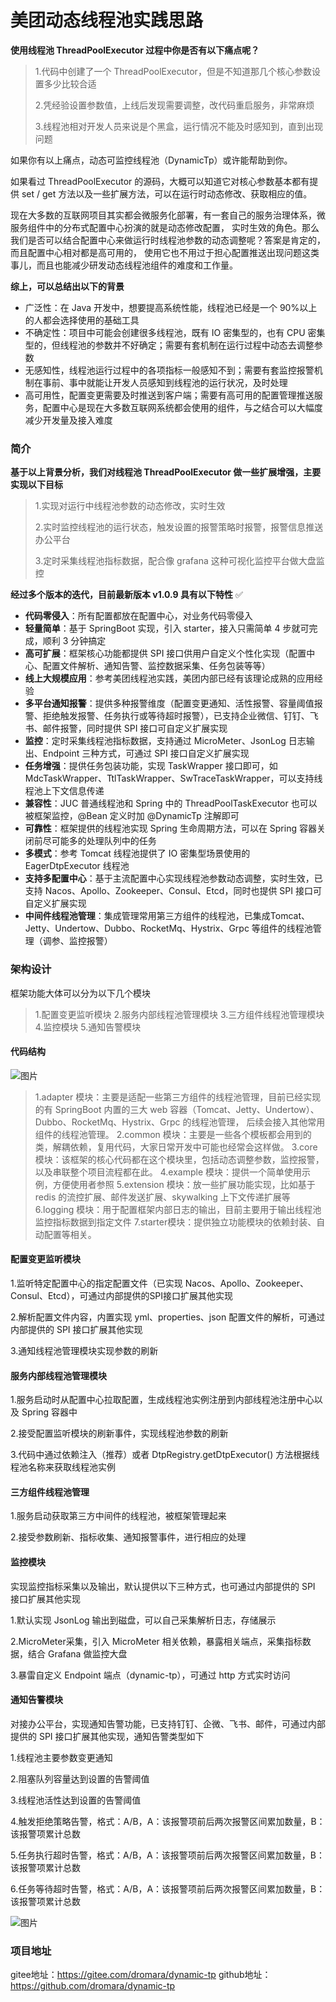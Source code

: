 # 美团动态线程池实践思路

**使用线程池 ThreadPoolExecutor 过程中你是否有以下痛点呢？**

> 1.代码中创建了一个 ThreadPoolExecutor，但是不知道那几个核心参数设置多少比较合适
>
> 2.凭经验设置参数值，上线后发现需要调整，改代码重启服务，非常麻烦
>
> 3.线程池相对开发人员来说是个黑盒，运行情况不能及时感知到，直到出现问题

如果你有以上痛点，动态可监控线程池（DynamicTp）或许能帮助到你。

如果看过 ThreadPoolExecutor 的源码，大概可以知道它对核心参数基本都有提供 set / get 方法以及一些扩展方法，可以在运行时动态修改、获取相应的值。

现在大多数的互联网项目其实都会微服务化部署，有一套自己的服务治理体系，微服务组件中的分布式配置中心扮演的就是动态修改配置， 实时生效的角色。那么我们是否可以结合配置中心来做运行时线程池参数的动态调整呢？答案是肯定的，而且配置中心相对都是高可用的， 使用它也不用过于担心配置推送出现问题这类事儿，而且也能减少研发动态线程池组件的难度和工作量。

**综上，可以总结出以下的背景**

- 广泛性：在 Java 开发中，想要提高系统性能，线程池已经是一个 90%以上的人都会选择使用的基础工具
- 不确定性：项目中可能会创建很多线程池，既有 IO 密集型的，也有 CPU 密集型的，但线程池的参数并不好确定；需要有套机制在运行过程中动态去调整参数
- 无感知性，线程池运行过程中的各项指标一般感知不到；需要有套监控报警机制在事前、事中就能让开发人员感知到线程池的运行状况，及时处理
- 高可用性，配置变更需要及时推送到客户端；需要有高可用的配置管理推送服务，配置中心是现在大多数互联网系统都会使用的组件，与之结合可以大幅度减少开发量及接入难度

### 简介

**基于以上背景分析，我们对线程池 ThreadPoolExecutor 做一些扩展增强，主要实现以下目标**

> 1.实现对运行中线程池参数的动态修改，实时生效
>
> 2.实时监控线程池的运行状态，触发设置的报警策略时报警，报警信息推送办公平台
>
> 3.定时采集线程池指标数据，配合像 grafana 这种可视化监控平台做大盘监控

**经过多个版本的迭代，目前最新版本 v1.0.9 具有以下特性** ✅

- **代码零侵入**：所有配置都放在配置中心，对业务代码零侵入
- **轻量简单**：基于 SpringBoot 实现，引入 starter，接入只需简单 4 步就可完成，顺利 3 分钟搞定
- **高可扩展**：框架核心功能都提供 SPI 接口供用户自定义个性化实现（配置中心、配置文件解析、通知告警、监控数据采集、任务包装等等）
- **线上大规模应用**：参考美团线程池实践，美团内部已经有该理论成熟的应用经验
- **多平台通知报警**：提供多种报警维度（配置变更通知、活性报警、容量阈值报警、拒绝触发报警、任务执行或等待超时报警），已支持企业微信、钉钉、飞书、邮件报警，同时提供 SPI 接口可自定义扩展实现
- **监控**：定时采集线程池指标数据，支持通过 MicroMeter、JsonLog 日志输出、Endpoint 三种方式，可通过 SPI 接口自定义扩展实现
- **任务增强**：提供任务包装功能，实现 TaskWrapper 接口即可，如 MdcTaskWrapper、TtlTaskWrapper、SwTraceTaskWrapper，可以支持线程池上下文信息传递
- **兼容性**：JUC 普通线程池和 Spring 中的 ThreadPoolTaskExecutor 也可以被框架监控，@Bean 定义时加 @DynamicTp 注解即可
- **可靠性**：框架提供的线程池实现 Spring 生命周期方法，可以在 Spring 容器关闭前尽可能多的处理队列中的任务
- **多模式**：参考 Tomcat 线程池提供了 IO 密集型场景使用的 EagerDtpExecutor 线程池
- **支持多配置中心**：基于主流配置中心实现线程池参数动态调整，实时生效，已支持 Nacos、Apollo、Zookeeper、Consul、Etcd，同时也提供 SPI 接口可自定义扩展实现
- **中间件线程池管理**：集成管理常用第三方组件的线程池，已集成Tomcat、Jetty、Undertow、Dubbo、RocketMq、Hystrix、Grpc 等组件的线程池管理（调参、监控报警）

### 架构设计

框架功能大体可以分为以下几个模块

> 1.配置变更监听模块
> 2.服务内部线程池管理模块
> 3.三方组件线程池管理模块
> 4.监控模块
> 5.通知告警模块

#### 代码结构

![图片](https://mmbiz.qpic.cn/mmbiz_png/fEsWkVrSk56cWozdTJACTXPIUOsFwwwxXp00CTL6RwzdUHpqCN0WbbZjApFZzgFmrd6UjBQLjHjDo8VyuDK4tQ/640?wx_fmt=png&wxfrom=5&wx_lazy=1&wx_co=1)

> 1.adapter 模块：主要是适配一些第三方组件的线程池管理，目前已经实现的有 SpringBoot 内置的三大 web 容器（Tomcat、Jetty、Undertow）、Dubbo、RocketMq、Hystrix、Grpc 的线程池管理， 后续会接入其他常用组件的线程池管理。
> 2.common 模块：主要是一些各个模板都会用到的类，解耦依赖，复用代码，大家日常开发中可能也经常会这样做。
> 3.core 模块：该框架的核心代码都在这个模块里，包括动态调整参数，监控报警，以及串联整个项目流程都在此。
> 4.example 模块：提供一个简单使用示例，方便使用者参照
> 5.extension 模块：放一些扩展功能实现，比如基于 redis 的流控扩展、邮件发送扩展、skywalking 上下文传递扩展等
> 6.logging 模块：用于配置框架内部日志的输出，目前主要用于输出线程池监控指标数据到指定文件
> 7.starter模块：提供独立功能模块的依赖封装、自动配置等相关。

#### 配置变更监听模块

1.监听特定配置中心的指定配置文件（已实现 Nacos、Apollo、Zookeeper、Consul、Etcd），可通过内部提供的SPI接口扩展其他实现

2.解析配置文件内容，内置实现 yml、properties、json 配置文件的解析，可通过内部提供的 SPI 接口扩展其他实现

3.通知线程池管理模块实现参数的刷新

#### 服务内部线程池管理模块

1.服务启动时从配置中心拉取配置，生成线程池实例注册到内部线程池注册中心以及 Spring 容器中

2.接受配置监听模块的刷新事件，实现线程池参数的刷新

3.代码中通过依赖注入（推荐）或者 DtpRegistry.getDtpExecutor() 方法根据线程池名称来获取线程池实例

#### 三方组件线程池管理

1.服务启动获取第三方中间件的线程池，被框架管理起来

2.接受参数刷新、指标收集、通知报警事件，进行相应的处理

#### 监控模块

实现监控指标采集以及输出，默认提供以下三种方式，也可通过内部提供的 SPI 接口扩展其他实现

1.默认实现 JsonLog 输出到磁盘，可以自己采集解析日志，存储展示

2.MicroMeter采集，引入 MicroMeter 相关依赖，暴露相关端点，采集指标数据，结合 Grafana 做监控大盘

3.暴雷自定义 Endpoint 端点（dynamic-tp），可通过 http 方式实时访问

#### 通知告警模块

对接办公平台，实现通知告警功能，已支持钉钉、企微、飞书、邮件，可通过内部提供的 SPI 接口扩展其他实现，通知告警类型如下

1.线程池主要参数变更通知

2.阻塞队列容量达到设置的告警阈值

3.线程池活性达到设置的告警阈值

4.触发拒绝策略告警，格式：A/B，A：该报警项前后两次报警区间累加数量，B：该报警项累计总数

5.任务执行超时告警，格式：A/B，A：该报警项前后两次报警区间累加数量，B：该报警项累计总数

6.任务等待超时告警，格式：A/B，A：该报警项前后两次报警区间累加数量，B：该报警项累计总数

![图片](https://mmbiz.qpic.cn/mmbiz_png/fEsWkVrSk56cWozdTJACTXPIUOsFwwwxw9kRPVBQzvkibt2DPen7OvicJhuUltAGFYeYNMWciaUmX5ts85KnFsaNA/640?wx_fmt=png&wxfrom=5&wx_lazy=1&wx_co=1)

### 项目地址

gitee地址：https://gitee.com/dromara/dynamic-tp
github地址：https://github.com/dromara/dynamic-tp

 

